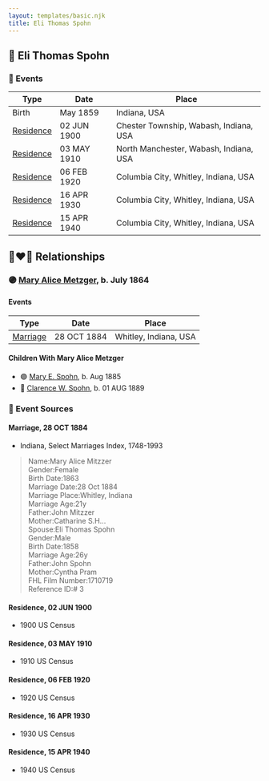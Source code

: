 ```yaml
---
layout: templates/basic.njk
title: Eli Thomas Spohn
---
```

## 🔵 Eli Thomas Spohn

### 📆 Events

Type | Date | Place
------ | ------ | ------
Birth | May 1859 | Indiana, USA
[Residence](#event-event-0) | 02 JUN 1900 | Chester Township, Wabash, Indiana, USA
[Residence](#event-event-1) | 03 MAY 1910 | North Manchester, Wabash, Indiana, USA
[Residence](#event-event-2) | 06 FEB 1920 | Columbia City, Whitley, Indiana, USA
[Residence](#event-event-3) | 16 APR 1930 | Columbia City, Whitley, Indiana, USA
[Residence](#event-event-4) | 15 APR 1940 | Columbia City, Whitley, Indiana, USA

## 👩‍❤️‍👨 Relationships

### 🟣 [Mary Alice Metzger](/people/3/36824832), b. July 1864

#### Events

Type | Date | Place
------ | ------ | ------
[Marriage](#event-family-0-event-0) | 28 OCT 1884 | Whitley, Indiana, USA
#### Children With Mary Alice Metzger
* 🟣 [Mary E. Spohn](/people/9/97921888), b. Aug 1885
* 🔵 [Clarence W. Spohn](/people/6/64811370), b. 01 AUG 1889
### 📰 Event Sources

#### <a id="event-family-0-event-0"></a> Marriage, 28 OCT 1884
* Indiana, Select Marriages Index, 1748-1993
>   
  > Name:Mary Alice Mitzzer  
  > Gender:Female  
  > Birth Date:1863  
  > Marriage Date:28 Oct 1884  
  > Marriage Place:Whitley, Indiana  
  > Marriage Age:21y  
  > Father:John Mitzzer  
  > Mother:Catharine S.H...  
  > Spouse:Eli Thomas Spohn  
  > Gender:Male  
  > Birth Date:1858  
  > Marriage Age:26y  
  > Father:John Spohn  
  > Mother:Cyntha Pram  
  > FHL Film Number:1710719  
  > Reference ID:# 3

#### <a id="event-event-0"></a> Residence, 02 JUN 1900
* 1900 US Census

#### <a id="event-event-1"></a> Residence, 03 MAY 1910
* 1910 US Census

#### <a id="event-event-2"></a> Residence, 06 FEB 1920
* 1920 US Census

#### <a id="event-event-3"></a> Residence, 16 APR 1930
* 1930 US Census

#### <a id="event-event-4"></a> Residence, 15 APR 1940
* 1940 US Census